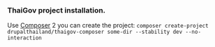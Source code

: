 ### ThaiGov project installation.
Use [Composer](https://getcomposer.org/) 2
you can create the project:
`composer create-project drupalthailand/thaigov-composer some-dir --stability dev --no-interaction`
